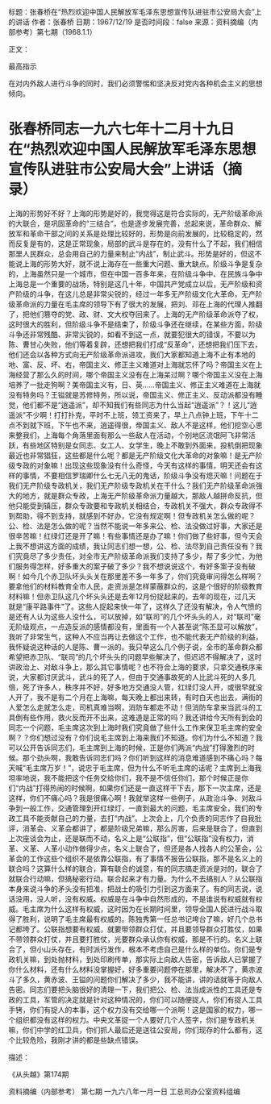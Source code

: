 标题：张春桥在“热烈欢迎中国人民解放军毛泽东思想宣传队进驻市公安局大会”上的讲话
作者：张春桥
日期：1967/12/19
是否时间段：false
来源：资料摘编（内部参考）第七期（1968.1.1）

正文：

最高指示

在对内外敌人进行斗争的同时，我们必须警惕和坚决反对党内各种机会主义的思想倾向。

# 张春桥同志一九六七年十二月十九日在“热烈欢迎中国人民解放军毛泽东思想宣传队进驻市公安局大会”上讲话（摘录）

上海的形势好不好？上海的形势是好的，我觉得这是符合实际的，无产阶级革命派的大联合，是巩固革命的“三结合”，也是逐步发展完善，总起来说，革命群众、解放军和革命干部之间的关系是处理比较好的，形势是向前发展的，比较稳定的，然而反复是有的，这是正常现象，局部的武斗是存在的，没有什么了不起，我们相信那里人民群众，总会用自己的力量来制止“内战”，制止武斗。形势是好的，但这不能说上海的形势大好，就不说上海存在一些重大问题、重大缺点。阶级斗争是复杂的，上海虽然只是一个城市，但在中国一百多年来，在阶级斗争中、在民族斗争中上海总是一个重要的战场，特别是这几十年，中国共产党成立以后，无产阶级和资产阶级的斗争，在这儿总是非常尖锐的，经过一年多无产阶级文化大革命，无产阶级革命派的力量在毛主席的领导下有了很大的发展，把刘、邓在上海的代理人推翻了，把他们篡夺的党、政、财、文大权夺回来了。上海的无产阶级革命派夺了权，这时很大的胜利，但阶级斗争不是结束了，阶级斗争还在继续，在某些方面，阶级斗争还非常残酷、非常尖锐的，如看不到这一点，就要犯很大的错误，不要以为陈、曹甘心失败，他们等着复辟，还想把我们打成“反革命”，还想把我们压下去，他们还会以各种方式向无产阶级革命派进攻，我们大家都知道上海不止有本地的地、富、反、坏、右，帝国主义、修正主义难道对上海就忘怀了吗？帝国主义在上海经营了那么久的时间，哪个帝国主义没有在上海呆过啊？哪个帝国主义没在上海培养了一批走狗啊？美帝国主义有，日、英……帝国主义、修正主义难道在上海就没有特务吗？王镒就是苏修特务，所以说，帝国主义、修正主义、反动派都没有睡觉，他们都不是“逍遥派”，却不知我们有些同志为什么当起“逍遥派”？！这儿“逍遥派”不少啊！打打扑克，平时不上班，领工资来了，早上八点钟上班，下午十二点不到就下班，下午也不来，逍遥得很，帝国主义、敌人不是这样，他们挖空心思来整我们，上海每个角落里面有那么一些敌人在活动，个别地区流氓阿飞非常活跃，有些地区特别是女同志、女工人、女学生，晚上不敢到外面来，投机倒把现象最近也非常猖狂，这些都是什么呢？都是无产阶级文化大革命的对象嘛！是无产阶级专政的对象嘛！出现这些现象没有什么奇怪，今天有这样的事情，明天还会有这样的事情，不要相信罗瑞卿什么七无八无的鬼话，阶级斗争没有熄灭嘛！问题在于我们无产阶级专政机关，我们无产阶级专政机关在干什么？我们无产阶级革命派强大的地方，就是群众专政，上海无产阶级革命派力量越大，那敌人越拼命反抗，但他只能受到镇压，群众专政要和专政机关相结合，专政机关不强大，群众专政得不到帮助，得不到支持，就感到不好办，它没有规定啊！但专政机关怎么做的呢？公、检、法是怎么做的呢？当然不能说一年多来公、检、法没做过好事，大家还是很辛苦嘛！红绿灯还是开了嘛！有些事情还是办了嘛！你们做了些好事，但今天会上我不想讲这方面的成绩，我让同志们想一想，公、检、法尽到自己责任没有？我们究竟尽了多少责任，对全市无产阶级革命派我们支持了多少，帮了多少忙，为他们服务得怎样，好多重大的案子破了多少？我不想说说这个，有好多案子没有破啊！如今几个赤卫队坏头头关在那里差不多一年多了，你们究竟审问得怎么样啊？要拿他们的材料教育全市人民，走资派是怎样蒙蔽群众的，这是个很好的阶级教育材料嘛！但赤卫队这几个坏头头还是去年12月份捉起来的，去年的现在，过几天就是“康平路事件”了。这些人捉起来快一年了，这样久了还没有解决，令人气愤的是还有人认为这些人没什么，可以放掉，如“联司”的几个坏头头的人，对“联司”毫无阶级观点，一点造反派的感情都没有，里面有一个人甚至说“陈丕显可以解放”，我听了非常生气，这种人不应当再让去做这个工作，也不能代表无产阶级的利益，我怀疑说这种话的人是陈、曹一派的。我只举这么几个例子说，全市的革命群众都希望把赤卫队、“联司”的几个坏头头的问题早些解决了，但迟迟不得解决了，这时讲政治上、对敌斗争上，那么其它事情呢？也不符合上海的要求，只拿交通秩序来说，大家都讨厌武斗，武斗的死了人，但由于交通事故死的人比武斗死的人多几倍，死了许多人，秩序并不好，好多地方交通没人管，红绿灯没人开，或很早就没人开了，我不是有二个月在上海嘛，每天晚上都出来转，有时白天也出去，满街的人爱怎么走就怎么走，司机真难当啊，消防车都走不动！但消防车拿来当武斗的工具倒有些作用，救火反而开不出来，这难道是正常的吗？我还讲给今天所有到会的同志一个问题，毛主席这次到上海时我们究竟做了些什么工作来保卫毛主席的安全啊？？你们想过没有？你们说毛主席到上海来我们不知道。你们为什么不知道？我可以公开告诉同志们，毛主席到上海的时候，正是你们两派“内战”打得激烈的时候。那个劲头啊，我敢告诉同志们吗？你们听到这样的消息难道感到不痛心吗？每天喊“毛主席万岁！”，说忠于毛主席，但为什么不听毛主席的话呢？主席到上海我坦率地说，我不能把这个任务交给你们，我不是不信任你们，那个时候正是你们“内战”打得热闹的时候啊，如果你们还是一直这样干下去，那下一次主席，还是这样，你们不痛心吗？我是很痛心啊！我就举这样一些例子，从政治斗争、对敌斗争到一般工作，交通管理到开红绿灯，一直到最大的问题，毛主席安全，我们的专政工具不能贡献自己的力量，去打“内战”。上次会上，几个负责的同志作了自我批评，消革会、义革会都讲了，都是阶级兄弟嘛，那么厉害，后来是联合了，但直到上次座谈会为止，还是联而不动，名义上是“公联指”，但“公联指”没有权力，消革、义革、人革小动作做得少点，名义上联合了，但还是各人找各人的公革会，公革会的工作这些个组织不是依靠公联指，有了事情不报告公联指，那不是名义上的联合吗？这算什么样的联合，算有联合的诚意，有的同志搞走资派是对的，联合了就联合行动嘛，但搞秘密行动。联合起来才有力量。为什么不去搞别人？从公联指本身来说斗争的矛头没有把准，把战士的吸引力引到这方面来了。有的同志说，说话没用，没人听，没有权威。权威是在斗争中自然形成的，不是谁说有权威就有权威。毛主席为什么这样有权威，这时因为在长期时间里，领导全国人民进行战斗取得了胜利，说明了毛主席最有权威的。陈独秀第一任总书记垮台了嘛，好几个总书记都垮了。公联指想要有权威，就要带领群众打仗，并且要领导群众打胜仗，如果不带领群众打仗，并且要打胜仗，光要群众承认你有权威，那是不行的。名义上联合了，但小山头存在，有时派行发作，根本不考虑自己是什么样的单位。你们是专政机关嘛，到处抛材料，到处印刷传单，那实际上向敌人告密，告诉敌人已掌握了你什么材料，还有什么材料没掌握好，好多重要问题停在那里，解决不了，黄赤波斗了多久，黄赤波、王镒的问题你们解决了多少，我不能讲，讲的话就等于向敌人告密。同志们要把头脑很好的清理一下，我们把公、检、法当成派性的工具还是专政的工具，军管的决定就是针对这种情况的，你们可以随便捉人，你们有捉人工具手铐，你们有捉人的本事，这个权力没有交给哪一个派啊！这是国家的权力，哪一个组织都没有这样的权力。中央文革捉一个人要好几个人签字，你们是专政机关嘛，你们中学的红卫兵，你们抓人最后还是送往公安局，你们现存的什么都有，这个比较危险，我刚才讲的都是些缺点错误。

描述：

《从头越》第174期

资料摘编（内部参考）
第七期
一九六八年一月一日
工总司办公室资料组编

